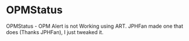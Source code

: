 # OPMStatus
OPMStatus - 
OPM Alert is not Working using ART.  JPHFan made one that does (Thanks JPHFan),  I just tweaked it.

